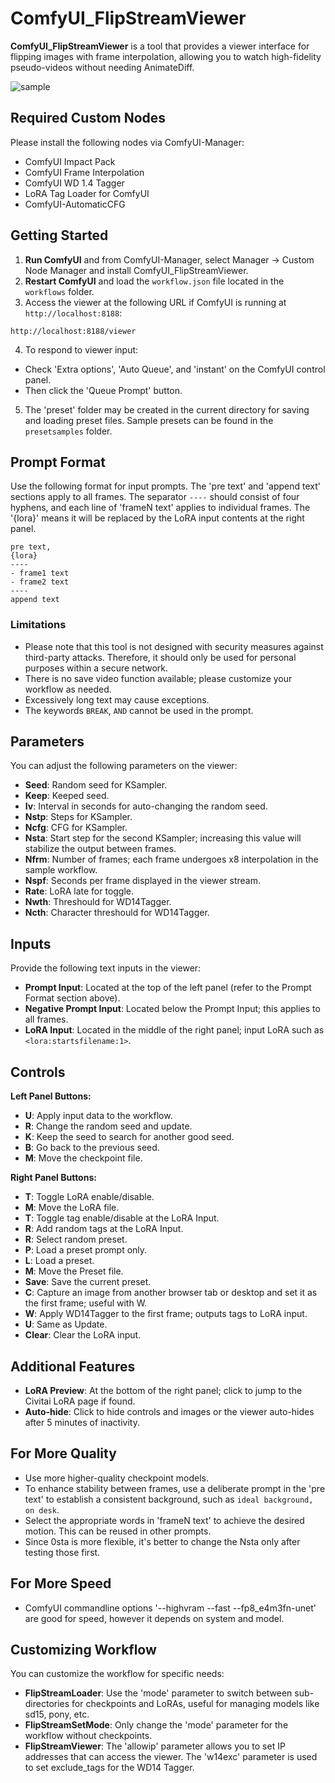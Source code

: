 # ComfyUI_FlipStreamViewer

**ComfyUI_FlipStreamViewer** is a tool that provides a viewer interface for flipping images with frame interpolation, allowing you to watch high-fidelity pseudo-videos without needing AnimateDiff.

![sample](https://github.com/user-attachments/assets/c605bd99-e35b-4012-9b73-505d1496e914)

## Required Custom Nodes

Please install the following nodes via ComfyUI-Manager:

- ComfyUI Impact Pack
- ComfyUI Frame Interpolation
- ComfyUI WD 1.4 Tagger
- LoRA Tag Loader for ComfyUI
- ComfyUI-AutomaticCFG

## Getting Started
1. **Run ComfyUI** and from ComfyUI-Manager, select Manager -> Custom Node Manager and install ComfyUI_FlipStreamViewer.
2. **Restart ComfyUI** and load the `workflow.json` file located in the `workflows` folder.
3. Access the viewer at the following URL if ComfyUI is running at `http://localhost:8188`:

`http://localhost:8188/viewer`

4. To respond to viewer input:
- Check 'Extra options', 'Auto Queue', and 'instant' on the ComfyUI control panel.
- Then click the 'Queue Prompt' button.

5. The 'preset' folder may be created in the current directory for saving and loading preset files. Sample presets can be found in the `presetsamples` folder.

## Prompt Format

Use the following format for input prompts. The 'pre text' and 'append text' sections apply to all frames. The separator `----` should consist of four hyphens, and each line of 'frameN text' applies to individual frames. The '{lora}' means it will be replaced by the LoRA input contents at the right panel.

```
pre text,
{lora}
----
- frame1 text
- frame2 text
----
append text
```

### Limitations

- Please note that this tool is not designed with security measures against third-party attacks. Therefore, it should only be used for personal purposes within a secure network.
- There is no save video function available; please customize your workflow as needed.
- Excessively long text may cause exceptions.
- The keywords `BREAK`, `AND` cannot be used in the prompt.

## Parameters

You can adjust the following parameters on the viewer:

- **Seed**: Random seed for KSampler.
- **Keep**: Keeped seed.
- **Iv**: Interval in seconds for auto-changing the random seed.
- **Nstp**: Steps for KSampler.
- **Ncfg**: CFG for KSampler.
- **Nsta**: Start step for the second KSampler; increasing this value will stabilize the output between frames.
- **Nfrm**: Number of frames; each frame undergoes x8 interpolation in the sample workflow.
- **Nspf**: Seconds per frame displayed in the viewer stream.
- **Rate**: LoRA late for toggle.
- **Nwth**: Threshould for WD14Tagger.
- **Ncth**: Character threshould for WD14Tagger.

## Inputs

Provide the following text inputs in the viewer:

- **Prompt Input**: Located at the top of the left panel (refer to the Prompt Format section above).
- **Negative Prompt Input**: Located below the Prompt Input; this applies to all frames.
- **LoRA Input**: Located in the middle of the right panel; input LoRA such as `<lora:startsfilename:1>`.

## Controls

**Left Panel Buttons:**

- **U**: Apply input data to the workflow.
- **R**: Change the random seed and update.
- **K**: Keep the seed to search for another good seed.
- **B**: Go back to the previous seed.
- **M**: Move the checkpoint file.

**Right Panel Buttons:**

- **T**: Toggle LoRA enable/disable.
- **M**: Move the LoRA file.
- **T**: Toggle tag enable/disable at the LoRA Input.
- **R**: Add random tags at the LoRA Input.
- **R**: Select random preset.
- **P**: Load a preset prompt only.
- **L**: Load a preset.
- **M**: Move the Preset file.
- **Save**: Save the current preset.
- **C**: Capture an image from another browser tab or desktop and set it as the first frame; useful with W.
- **W**: Apply WD14Tagger to the first frame; outputs tags to LoRA input.
- **U**: Same as Update.
- **Clear**: Clear the LoRA input.

## Additional Features

- **LoRA Preview**: At the bottom of the right panel; click to jump to the Civitai LoRA page if found.
- **Auto-hide**: Click to hide controls and images or the viewer auto-hides after 5 minutes of inactivity.

## For More Quality

- Use more higher-quality checkpoint models.
- To enhance stability between frames, use a deliberate prompt in the 'pre text' to establish a consistent background, such as `ideal background, on desk`.
- Select the appropriate words in 'frameN text' to achieve the desired motion. This can be reused in other prompts.
- Since 0sta is more flexible, it's better to change the Nsta only after testing those first.

## For More Speed

- ComfyUI commandline options '--highvram --fast --fp8_e4m3fn-unet' are good for speed, however it depends on system and model.

## Customizing Workflow

You can customize the workflow for specific needs:

- **FlipStreamLoader**: Use the 'mode' parameter to switch between sub-directories for checkpoints and LoRAs, useful for managing models like sd15, pony, etc.
- **FlipStreamSetMode**: Only change the 'mode' parameter for the workflow without checkpoints.
- **FlipStreamViewer**: The 'allowip' parameter allows you to set IP addresses that can access the viewer. The 'w14exc' parameter is used to set exclude_tags for the WD14 Tagger.
